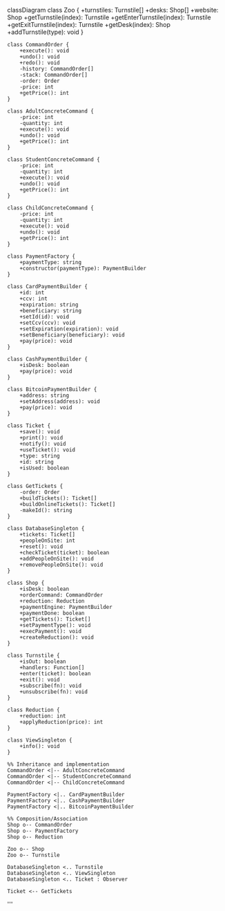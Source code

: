 classDiagram
    class Zoo {
        +turnstiles: Turnstile[]
        +desks: Shop[]
        +website: Shop
        +getTurnstile(index): Turnstile
        +getEnterTurnstile(index): Turnstile
        +getExitTurnstile(index): Turnstile
        +getDesk(index): Shop
        +addTurnstile(type): void
    }

    class CommandOrder {
        +execute(): void
        +undo(): void
        +redo(): void
        -history: CommandOrder[]
        -stack: CommandOrder[]
        -order: Order
        -price: int
        +getPrice(): int
    }

    class AdultConcreteCommand {
        -price: int
        -quantity: int
        +execute(): void
        +undo(): void
        +getPrice(): int
    }

    class StudentConcreteCommand {
        -price: int
        -quantity: int
        +execute(): void
        +undo(): void
        +getPrice(): int
    }

    class ChildConcreteCommand {
        -price: int
        -quantity: int
        +execute(): void
        +undo(): void
        +getPrice(): int
    }

    class PaymentFactory {
        +paymentType: string
        +constructor(paymentType): PaymentBuilder
    }

    class CardPaymentBuilder {
        +id: int
        +ccv: int
        +expiration: string
        +beneficiary: string
        +setId(id): void
        +setCcv(ccv): void
        +setExpiration(expiration): void
        +setBeneficiary(beneficiary): void
        +pay(price): void
    }

    class CashPaymentBuilder {
        +isDesk: boolean
        +pay(price): void
    }

    class BitcoinPaymentBuilder {
        +address: string
        +setAddress(address): void
        +pay(price): void
    }

    class Ticket {
        +save(): void
        +print(): void
        +notify(): void
        +useTicket(): void
        +type: string
        +id: string
        +isUsed: boolean
    }

    class GetTickets {
        -order: Order
        +buildTickets(): Ticket[]
        +buildOnlineTickets(): Ticket[]
        -makeId(): string
    }

    class DatabaseSingleton {
        +tickets: Ticket[]
        +peopleOnSite: int
        +reset(): void
        +checkTicket(ticket): boolean
        +addPeopleOnSite(): void
        +removePeopleOnSite(): void
    }

    class Shop {
        +isDesk: boolean
        +orderCommand: CommandOrder
        +reduction: Reduction
        +paymentEngine: PaymentBuilder
        +paymentDone: boolean
        +getTickets(): Ticket[]
        +setPaymentType(): void
        +execPayment(): void
        +createReduction(): void
    }

    class Turnstile {
        +isOut: boolean
        +handlers: Function[]
        +enter(ticket): boolean
        +exit(): void
        +subscribe(fn): void
        +unsubscribe(fn): void
    }

    class Reduction {
        +reduction: int
        +applyReduction(price): int
    }

    class ViewSingleton {
        +info(): void
    }

    %% Inheritance and implementation
    CommandOrder <|-- AdultConcreteCommand
    CommandOrder <|-- StudentConcreteCommand
    CommandOrder <|-- ChildConcreteCommand

    PaymentFactory <|.. CardPaymentBuilder
    PaymentFactory <|.. CashPaymentBuilder
    PaymentFactory <|.. BitcoinPaymentBuilder

    %% Composition/Association
    Shop o-- CommandOrder
    Shop o-- PaymentFactory
    Shop o-- Reduction

    Zoo o-- Shop
    Zoo o-- Turnstile

    DatabaseSingleton <.. Turnstile
    DatabaseSingleton <.. ViewSingleton
    DatabaseSingleton <.. Ticket : Observer

    Ticket <-- GetTickets
'''